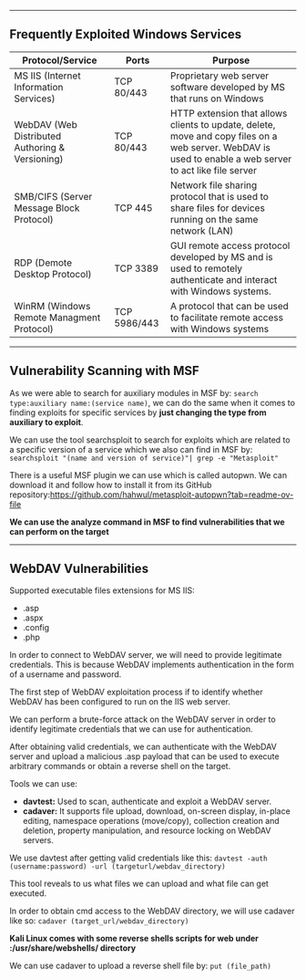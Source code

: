 
---

## Frequently Exploited Windows Services


| Protocol/Service                                | Ports        | Purpose                                                                                                                                                  |
| ----------------------------------------------- | ------------ | -------------------------------------------------------------------------------------------------------------------------------------------------------- |
| MS IIS (Internet Information Services)          | TCP 80/443   | Proprietary web server software developed by MS that runs on Windows                                                                                     |
| WebDAV (Web Distributed Authoring & Versioning) | TCP 80/443   | HTTP extension that allows clients to update, delete, move and copy files on a web server. WebDAV is used to enable a web server to act like file server |
| SMB/CIFS (Server Message Block Protocol)        | TCP 445      | Network file sharing protocol that is used to share files for devices running on the same network (LAN)                                                  |
| RDP (Demote Desktop Protocol)                   | TCP 3389     | GUI remote access protocol developed by MS and is used to remotely authenticate and interact with Windows systems.                                       |
| WinRM (Windows Remote Managment Protocol)       | TCP 5986/443 | A protocol that can be used to facilitate remote access with Windows systems                                                                             |

---

## Vulnerability Scanning with MSF

As we were able to search for auxiliary modules in MSF by: `search type:auxiliary name:(service name)`, we can do the same when it comes to finding exploits for specific services by **just changing the type from auxiliary to exploit**.

We can use the tool searchsploit to search for exploits which are related to a specific version of a service which we also can find in MSF by: ` searchsploit "(name and version of service)"| grep -e "Metasploit"`

There is a useful MSF plugin we can use which is called autopwn. We can download it and follow how to install it from its GitHub repository:https://github.com/hahwul/metasploit-autopwn?tab=readme-ov-file

**We can use the analyze command in MSF to find vulnerabilities that we can perform on the target**

---

## WebDAV Vulnerabilities


Supported executable files extensions for MS IIS:
- .asp
- .aspx
- .config
- .php

In order to connect to WebDAV server, we will need to provide legitimate credentials. This is because WebDAV implements authentication in the form of a username and password.

The first step of WebDAV exploitation process if to identify whether WebDAV has been configured to run on the IIS web server. 

We can perform a brute-force attack on the WebDAV server in order to identify legitimate credentials that we can use for authentication.

After obtaining valid credentials, we can authenticate with the WebDAV server and upload a malicious .asp payload that can be used to execute arbitrary commands or obtain a reverse shell on the target.

Tools we can use:
- **davtest:** Used to scan, authenticate and exploit a WebDAV server. 
- **cadaver:** It supports file upload, download, on-screen display, in-place editing, namespace operations (move/copy), collection creation and deletion, property manipulation, and resource locking on WebDAV servers.

We use davtest after getting valid credentials like this: `davtest -auth (username:password) -url (targeturl/webdav_directory)`

This tool reveals to us what files we can upload and what file can get executed.

In order to obtain cmd access to the WebDAV directory, we will use cadaver like so: `cadaver (target_url/webdav_directory)`

**Kali Linux comes with some reverse shells scripts for web under :/usr/share/webshells/ directory**

We can use cadaver to upload a reverse shell file by: `put (file_path)`
